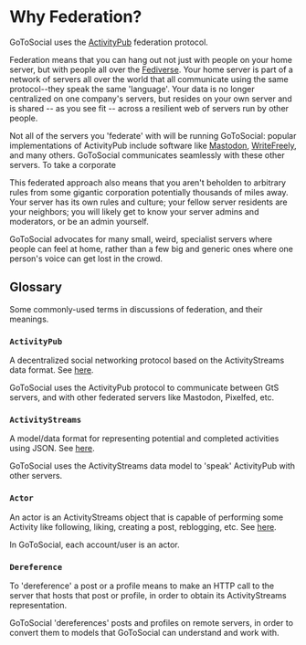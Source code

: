 # Why Federation?

GoToSocial uses the [ActivityPub](https://activitypub.rocks/) federation protocol.

Federation means that you can hang out not just with people on your home server, but with people all over the [Fediverse](https://en.wikipedia.org/wiki/Fediverse). Your home server is part of a network of servers all over the world that all communicate using the same protocol--they speak the same 'language'. Your data is no longer centralized on one company's servers, but resides on your own server and is shared -- as you see fit -- across a resilient web of servers run by other people.

Not all of the servers you 'federate' with will be running GoToSocial: popular implementations of ActivityPub include software like [Mastodon](https://joinmastodon.org/), [WriteFreely](https://writefreely.org/), and many others. GoToSocial communicates seamlessly with these other servers. To take a corporate 

This federated approach also means that you aren't beholden to arbitrary rules from some gigantic corporation potentially thousands of miles away. Your server has its own rules and culture; your fellow server residents are your neighbors; you will likely get to know your server admins and moderators, or be an admin yourself.

GoToSocial advocates for many small, weird, specialist servers where people can feel at home, rather than a few big and generic ones where one person's voice can get lost in the crowd.

## Glossary

Some commonly-used terms in discussions of federation, and their meanings.

### `ActivityPub`

A decentralized social networking protocol based on the ActivityStreams data format. See [here](https://www.w3.org/TR/activitypub/).

GoToSocial uses the ActivityPub protocol to communicate between GtS servers, and with other federated servers like Mastodon, Pixelfed, etc.

### `ActivityStreams`

A model/data format for representing potential and completed activities using JSON. See [here](https://www.w3.org/TR/activitystreams-core/).

GoToSocial uses the ActivityStreams data model to 'speak' ActivityPub with other servers.

### `Actor`

An actor is an ActivityStreams object that is capable of performing some Activity like following, liking, creating a post, reblogging, etc. See [here](https://www.w3.org/TR/activitypub/#actors).

In GoToSocial, each account/user is an actor.

### `Dereference`

To 'dereference' a post or a profile means to make an HTTP call to the server that hosts that post or profile, in order to obtain its ActivityStreams representation.

GoToSocial 'dereferences' posts and profiles on remote servers, in order to convert them to models that GoToSocial can understand and work with.
